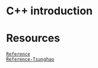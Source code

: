 # C++ introduction
# Resources
[`Reference`](https://github.com/48d31kh413k/1337-CPP-42/tree/main) <br>
[`Reference-Tsunghao`](https://github.com/Tsunghao-C/Common-Course/tree/main/CPP_Module) <br>
